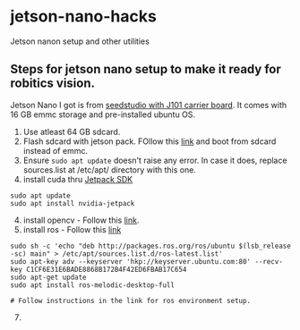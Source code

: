 # jetson-nano-hacks
Jetson nanon setup and other utilities

## Steps for jetson nano setup to make it ready for robitics vision. 
Jetson Nano I got is from [seedstudio with J101 carrier board](https://www.seeedstudio.com/NVIDIAr-Jetson-Nanotm-Developer-Kit-p-2916.html). It comes with 16 GB emmc storage and pre-installed ubuntu OS.

1. Use atleast 64 GB sdcard.
2. Flash sdcard with jetson pack. FOllow this [link](https://wiki.seeedstudio.com/Flash_System_on_SD_card/) and boot from sdcard instead of emmc.
3. Ensure ``` sudo apt update ``` doesn't raise any error. In case it does, replace sources.list at /etc/apt/ directory with this one.
4. install cuda thru [Jetpack SDK](https://docs.nvidia.com/jetson/jetpack/install-jetpack/index.html#package-management-tool)
```
sudo apt update
sudo apt install nvidia-jetpack

```
4. install opencv - Follow this [link](https://automaticaddison.com/how-to-install-opencv-4-5-on-nvidia-jetson-nano/).
5. install ros - Follow this [link](https://www.waveshare.com/wiki/Install_ROS_System_on_Jetson_Nano_%26_Environment_Cofiguration)
```
sudo sh -c 'echo "deb http://packages.ros.org/ros/ubuntu $(lsb_release -sc) main" > /etc/apt/sources.list.d/ros-latest.list'
sudo apt-key adv --keyserver 'hkp://keyserver.ubuntu.com:80' --recv-key C1CF6E31E6BADE8868B172B4F42ED6FBAB17C654
sudo apt-get update
sudo apt install ros-melodic-desktop-full

# Follow instructions in the link for ros environment setup.
```
7. 
